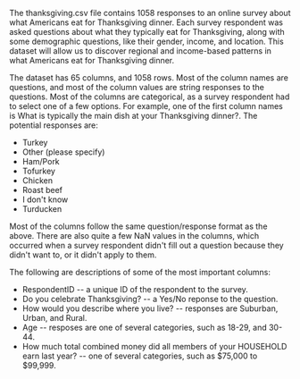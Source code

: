 The thanksgiving.csv file contains 1058 responses to an online survey about what Americans eat for Thanksgiving dinner. Each survey respondent was asked questions about what they typically eat for Thanksgiving, along with some demographic questions, like their gender, income, and location. This dataset will allow us to discover regional and income-based patterns in what Americans eat for Thanksgiving dinner.

The dataset has 65 columns, and 1058 rows. Most of the column names are questions, and most of the column values are string responses to the questions. Most of the columns are categorical, as a survey respondent had to select one of a few options. For example, one of the first column names is What is typically the main dish at your Thanksgiving dinner?. The potential responses are:

* Turkey
* Other (please specify)
* Ham/Pork
* Tofurkey
* Chicken
* Roast beef
* I don't know
* Turducken

Most of the columns follow the same question/response format as the above. There are also quite a few NaN values in the columns, which occurred when a survey respondent didn't fill out a question because they didn't want to, or it didn't apply to them.

The following are descriptions of some of the most important columns:

* RespondentID -- a unique ID of the respondent to the survey.
* Do you celebrate Thanksgiving? -- a Yes/No reponse to the question.
* How would you describe where you live? -- responses are Suburban, Urban, and Rural.
* Age -- resposes are one of several categories, such as 18-29, and 30-44.
* How much total combined money did all members of your HOUSEHOLD earn last year? -- one of several categories, such as $75,000 to $99,999.
